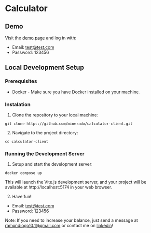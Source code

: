 # Calculator

## Demo

Visit the [demo page](https://calculator-client-peach.vercel.app) and log in with:

- Email: test@test.com
- Password: 123456

## Local Development Setup

### Prerequisites

- Docker - Make sure you have Docker installed on your machine.

### Instalation

1. Clone the repository to your local machine:

`git clone https://github.com/minerado/calculator-client.git`

2. Navigate to the project directory:

`cd calculator-client`

### Running the Development Server

1. Setup and start the development server:

`docker compose up`

This will launch the Vite.js development server, and your project will be available at http://localhost:5174 in your web browser.

2. Have fun!

- Email: test@test.com
- Password: 123456

Note: If you need to increase your balance, just send a message at ramondiogo10.1@gmail.com or contact me on [linkedin](https://www.linkedin.com/in/ramon-gomes-91ab3649/)!
